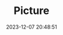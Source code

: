 ---
weight: 1
images:
- /images/edited/83.jpeg
title: Picture
date: 2023-12-07 20:48:51
tags:
- luminar
- work
---